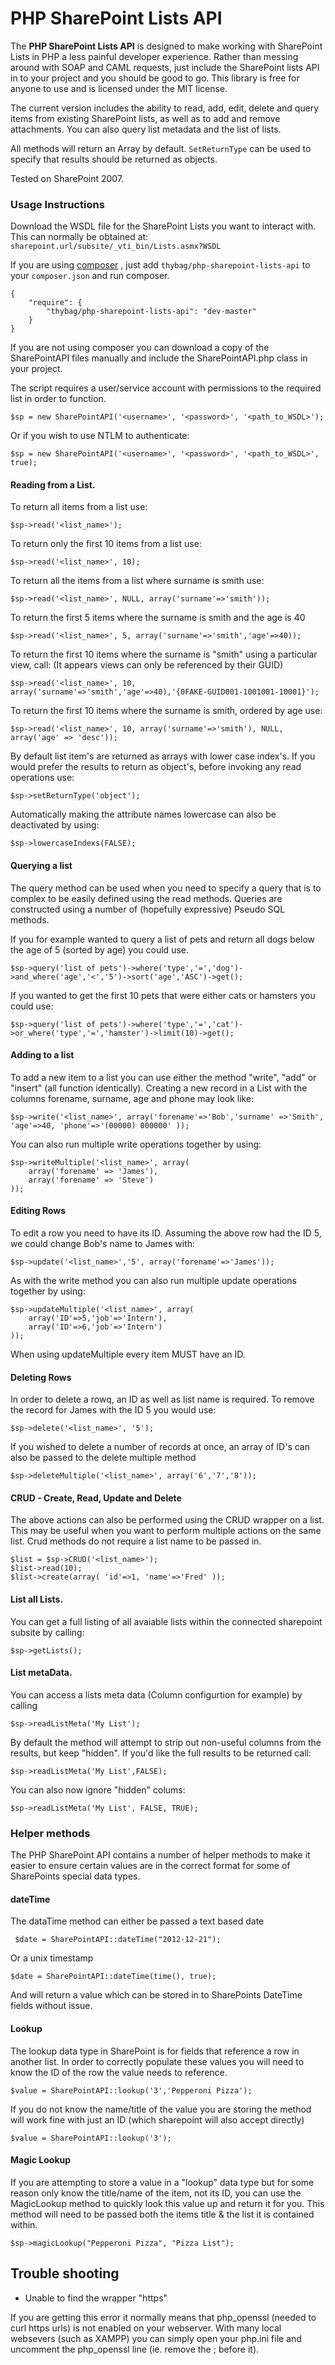 # PHP SharePoint Lists API

The **PHP SharePoint Lists API** is designed to make working with SharePoint Lists in PHP a less painful developer experience. Rather than messing around with SOAP and CAML requests, just include the SharePoint lists API in to your project and you should be good to go. This library is free for anyone to use and is licensed under the MIT license.

The current version includes the ability to read, add, edit, delete and query items from existing SharePoint lists, as well as to add and remove attachments. You can also query list metadata and the list of lists.

All methods will return an Array by default. `SetReturnType` can be used to specify that results should be returned as objects.

Tested on SharePoint 2007.

### Usage Instructions

Download the WSDL file for the SharePoint Lists you want to interact with. This can normally be obtained at:
    `sharepoint.url/subsite/_vti_bin/Lists.asmx?WSDL`

If you are using [composer](http://getcomposer.org/) , just add `thybag/php-sharepoint-lists-api` to your `composer.json` and run composer.

    {
        "require": {
            "thybag/php-sharepoint-lists-api": "dev-master"
        }
    }

If you are not using composer you can download a copy of the SharePointAPI files manually and include the SharePointAPI.php class in your project.

The script requires a user/service account with permissions to the required list in order to function.

    $sp = new SharePointAPI('<username>', '<password>', '<path_to_WSDL>');

Or if you wish to use NTLM to authenticate:

    $sp = new SharePointAPI('<username>', '<password>', '<path_to_WSDL>', true);

#### Reading from a List.

To return all items from a list use:

    $sp->read('<list_name>'); 

To return only the first 10 items from a list use:

    $sp->read('<list_name>', 10); 

To return all the items from a list where surname is smith use:

    $sp->read('<list_name>', NULL, array('surname'=>'smith')); 

To return the first 5 items where the surname is smith and the age is 40

    $sp->read('<list_name>', 5, array('surname'=>'smith','age'=>40)); 

To return the first 10 items where the surname is "smith" using a particular view, call: (It appears views can only be referenced by their GUID)

    $sp->read('<list_name>', 10, array('surname'=>'smith','age'=>40),'{0FAKE-GUID001-1001001-10001}'); 

To return the first 10 items where the surname is smith, ordered by age use:

    $sp->read('<list_name>', 10, array('surname'=>'smith'), NULL, array('age' => 'desc')); 

By default list item's are returned as arrays with lower case index's. If you would prefer the results to return as object's, before invoking any read operations use:

    $sp->setReturnType('object'); 

Automatically making the attribute names lowercase can also be deactivated by using:

    $sp->lowercaseIndexs(FALSE);

#### Querying a list
The query method can be used when you need to specify a query that is to complex to be easily defined using the read methods. Queries are constructed using a number of (hopefully expressive) Pseudo SQL methods.

If you for example wanted to query a list of pets and return all dogs below the age of 5 (sorted by age) you could use.

    $sp->query('list of pets')->where('type','=','dog')->and_where('age','<','5')->sort('age','ASC')->get();

If you wanted to get the first 10 pets that were either cats or hamsters you could use:

    $sp->query('list of pets')->where('type','=','cat')->or_where('type','=','hamster')->limit(10)->get();

#### Adding to a list

To add a new item to a list you can use either the method "write", "add" or "insert" (all function identically). Creating a new record in a List with the columns forename, surname, age and phone may look like:

    $sp->write('<list_name>', array('forename'=>'Bob','surname' =>'Smith', 'age'=>40, 'phone'=>'(00000) 000000' ));

You can also run multiple write operations together by using:

 	$sp->writeMultiple('<list_name>', array(
		array('forename' => 'James'),
		array('forename' => 'Steve')
	));

#### Editing Rows

To edit a row you need to have its ID. Assuming the above row had the ID 5, we could change Bob's name to James with:

    $sp->update('<list_name>','5', array('forename'=>'James'));

As with the write method you can also run multiple update operations together by using:

 	$sp->updateMultiple('<list_name>', array(
		array('ID'=>5,'job'=>'Intern'),
		array('ID'=>6,'job'=>'Intern')
	));

When using updateMultiple every item MUST have an ID.

#### Deleting Rows

In order to delete a rowq, an ID as well as list name is required. To remove the record for James with the ID 5 you would use:

    $sp->delete('<list_name>', '5');

If you wished to delete a number of records at once, an array of ID's can also be passed to the delete multiple method

    $sp->deleteMultiple('<list_name>', array('6','7','8'));

#### CRUD - Create, Read, Update and Delete
The above actions can also be performed using the CRUD wrapper on a list. This may be useful when you
want to perform multiple actions on the same list. Crud methods do not require a list name to be passed in.

    $list = $sp->CRUD('<list_name>');
    $list->read(10);
    $list->create(array( 'id'=>1, 'name'=>'Fred' ));

#### List all Lists.
You can get a full listing of all avaiable lists within the connected sharepoint subsite by calling:

    $sp->getLists();

#### List metaData.
You can access a lists meta data (Column configurtion for example) by calling

    $sp->readListMeta('My List');

By default the method will attempt to strip out non-useful columns from the results, but keep "hidden". If you'd like the full results to be returned call:

    $sp->readListMeta('My List',FALSE);

You can also now ignore "hidden" colums:

    $sp->readListMeta('My List', FALSE, TRUE);


### Helper methods

The PHP SharePoint API contains a number of helper methods to make it easier to ensure certain values are in the correct format for some of SharePoints special data types.

#### dateTime

The dataTime method can either be passed a text based date

     $date = SharePointAPI::dateTime("2012-12-21");

Or a unix timestamp

    $date = SharePointAPI::dateTime(time(), true);

And will return a value which can be stored in to SharePoints DateTime fields without issue.

#### Lookup

The lookup data type in SharePoint is for fields that reference a row in another list. In order to correctly populate these values you will need to know the ID of the row the value needs to reference.

    $value = SharePointAPI::lookup('3','Pepperoni Pizza');

If you do not know the name/title of the value you are storing the method will work fine with just an ID (which sharepoint will also accept directly)
    
    $value = SharePointAPI::lookup('3');

#### Magic Lookup

If you are attempting to store a value in a "lookup" data type but for some reason only know the title/name of the item, not its ID, you can use the MagicLookup method to quickly look this value up and return it for you. This method will need to be passed both the items title & the list it is contained within.

    $sp->magicLookup("Pepperoni Pizza", "Pizza List");

## Trouble shooting

* Unable to find the wrapper "https"

If you are getting this error it normally means that php_openssl (needed to curl https urls) is not enabled on your webserver. With many local websevers (such as XAMPP) you can simply open your php.ini file and uncomment the php_openssl line (ie. remove the ; before it).

